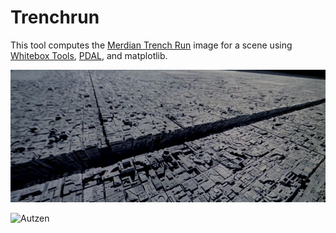 # Trenchrun


This tool computes the [Merdian Trench
Run](https://starwars.fandom.com/wiki/Meridian_trench) image for a scene using
[Whitebox Tools](https://github.com/jblindsay/whitebox-tools/),
[PDAL](https://pdal.io), and matplotlib.

![Meridian Trench](https://raw.githubusercontent.com/hobuinc/trenchrun/main/images/meridian.png)

![Autzen](https://raw.githubusercontent.com/hobuinc/trenchrun/main/images/autzen-exposure.jpg)

